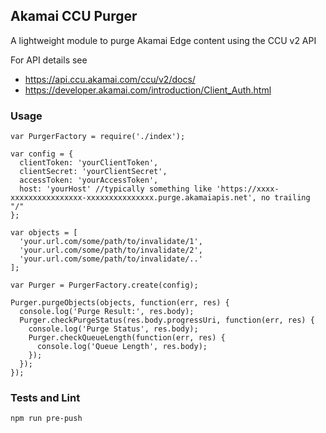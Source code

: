 ## Akamai CCU Purger

A lightweight module to purge Akamai Edge content using the CCU v2 API

For API details see 

* https://api.ccu.akamai.com/ccu/v2/docs/ 
* https://developer.akamai.com/introduction/Client_Auth.html

### Usage

```
var PurgerFactory = require('./index');

var config = {
  clientToken: 'yourClientToken',
  clientSecret: 'yourClientSecret',
  accessToken: 'yourAccessToken',
  host: 'yourHost' //typically something like 'https://xxxx-xxxxxxxxxxxxxxxx-xxxxxxxxxxxxxxx.purge.akamaiapis.net', no trailing "/"
};

var objects = [
  'your.url.com/some/path/to/invalidate/1',
  'your.url.com/some/path/to/invalidate/2',
  'your.url.com/some/path/to/invalidate/..'
];

var Purger = PurgerFactory.create(config);

Purger.purgeObjects(objects, function(err, res) {
  console.log('Purge Result:', res.body);
  Purger.checkPurgeStatus(res.body.progressUri, function(err, res) {
    console.log('Purge Status', res.body);
    Purger.checkQueueLength(function(err, res) {
      console.log('Queue Length', res.body);
    });
  });
});
```

### Tests and Lint

```
npm run pre-push 
```
